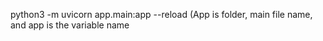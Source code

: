 python3 -m uvicorn app.main:app --reload
(App is folder, main file name, and app is the variable name